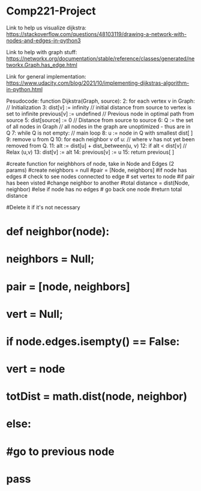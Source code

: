 # Comp221-Project

Link to help us visualize dijkstra: https://stackoverflow.com/questions/48103119/drawing-a-network-with-nodes-and-edges-in-python3

Link to help with graph stuff: https://networkx.org/documentation/stable/reference/classes/generated/networkx.Graph.has_edge.html

Link for general implementation: https://www.udacity.com/blog/2021/10/implementing-dijkstras-algorithm-in-python.html

Pesudocode:
function Dijkstra(Graph, source):
2:	for each vertex v in Graph:	// Initialization
3:	    dist[v] := infinity	// initial distance from source to vertex is set to infinite
        previous[v] := undefined	// Previous node in optimal path from source
5:	dist[source] := 0	// Distance from source to source
6:	Q := the set of all nodes in Graph	// all nodes in the graph are unoptimized - thus are in Q
7:	while Q is not empty:	// main loop
8:	    u := node in Q with smallest dist[ ]
9:	    remove u from Q
10:	    for each neighbor v of u:	// where v has not yet been removed from Q.
11:	        alt := dist[u] + dist_between(u, v)
12:	        if alt < dist[v]	// Relax (u,v)
13:	            dist[v] := alt
14:	            previous[v] := u
15:	    return previous[ ]


#create function for neighbhors of node, take in Node and Edges (2 params)
    #create neighbors = null
    #pair = [Node, neighbors]
    #if node has edges
        # check to see nodes connected to edge 
        # set vertex to node
        #if pair has been visted
            #change neighbor to another
        #total distance = dist(Node, neighbor)
    #else if node has no edges
        # go back one node
    #return total distance

#Delete it if it's not necessary
# def neighbor(node):
#     neighbors = Null;
#     pair = [node, neighbors]
#     vert = Null;
#     if node.edges.isempty() == False:
#         vert = node
#         totDist = math.dist(node, neighbor)
#     else:
#         #go to previous node
#         pass

